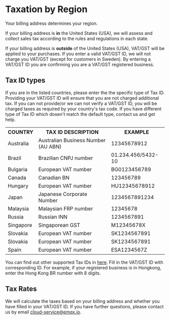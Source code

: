 # Taxation by Region

Your billing address determines your region.

If your billing address is **in** the United States (USA), we will assess and collect sales tax according to the rules and regulations in each state.

If your billing address is **outside** of the United States (USA), VAT/GST will be applied to your purchases. If you enter a valid VAT/GST ID, we will not charge you VAT/GST (except for customers in Sweden). By entering a VAT/GST ID you are confirming you are a VAT/GST registered business.


## Tax ID types
If you are in the listed countries, please enter the the specific type of Tax ID. Providing your VAT/GST ID will ensure that you are not charged additional tax. If you can not provide/or we can not verify a VAT/GST ID, you will be charged taxes as required by your country's tax code. If you have different type of Tax ID which dosen't match the default type, contact us and get help.

<table>
   <tr>
      <th>COUNTRY</th>
      <th>TAX ID DESCRIPTION</th>
      <th>EXAMPLE</th>
   </tr>
   <tr>
      <td>Australia</td>
      <td>Australian Business Number (AU ABN)</td>
      <td>12345678912</td>
   </tr>
   <tr>
      <td>Brazil</td>
      <td>Brazilian CNPJ number</td>
      <td>01.234.456/5432-10</td>
   </tr>
   <tr>
      <td>Bulgaria</td>
      <td>European VAT number</td>
      <td>BG0123456789</td>
   </tr>
   <tr>
      <td>Canada</td>
      <td>Canadian BN</td>
      <td>123456789</td>
   </tr>
   <tr>
      <td>Hungary</td>
      <td>European VAT number</td>
      <td>HU12345678912</td>
   </tr>
   <tr>
      <td>Japan</td>
      <td>Japanese Corporate Number</td>
      <td>1234567891234</td>
   </tr>
   <tr>
      <td>Malaysia</td>
      <td>Malaysian FRP number</td>
      <td>12345678</td>
   </tr>
   <tr>
      <td>Russia</td>
      <td>Russian INN</td>
      <td>1234567891</td>
   </tr>
   <tr>
      <td>Singapore</td>
      <td>Singaporean GST</td>
      <td>M12345678X</td>
   </tr>
   <tr>
      <td>Slovakia</td>
      <td>European VAT number</td>
      <td>SK1234567891</td>
   </tr>
   <tr>
      <td>Slovakia</td>
      <td>European VAT number</td>
      <td>SK1234567891</td>
   </tr>
   <tr>
      <td>Spain</td>
      <td>European VAT number</td>
      <td>ESA1234567Z</td>
   </tr>
</table>

You can find out other supported Tax IDs in [here](https://stripe.com/docs/billing/customer/tax-ids). Fill in the VAT/GST ID with corresponding ID. For example, if your registered business is in Hongkong, enter the Hong Kong BR number with 8 digits.

## Tax Rates

We will calculate the taxes based on your billing address and whether you have filled in your VAT/GST ID. If you have further questions, please contact us by email cloud-service@emqx.io.




